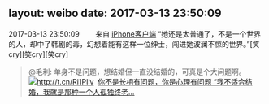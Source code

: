 layout: weibo
date: 2017-03-13 23:50:09
---
2017-03-13 23:50:09  &nbsp;&nbsp;&nbsp;&nbsp;&nbsp;&nbsp; 来自 <a href="http://app.weibo.com/t/feed/9ksdit" rel="nofollow">iPhone客户端</a>
“她还是太普通了，不是一个世界的人，却中了韩剧的毒，幻想着能有这样一位绅士，闯进她波澜不惊的世界。”[笑cry][笑cry][笑cry]
>  @毛利: 单身不是问题，想结婚但一直没结婚的，可真是个大问题啊。http://t.cn/Ri1PIiv ​​​
[<img style="float: left;" src="http://r.sinaimg.cn/large/tc/mmbiz_qpic_cn/a62f68db1ff52bdb0997f4ec2679451d.jpg"/>你不是长相有问题，你是心理有问题
“我不适合结婚，我就是那种一个人孤独终老...](http://mp.weixin.qq.com/s?__biz=MzA4NTEwOTQ4Mg==&mid=2654318839&idx=1&sn=982c7ef71ff53cc633603388c4774d05)

